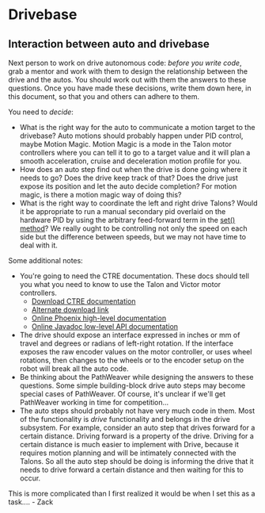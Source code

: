 # Drivebase

## Interaction between auto and drivebase

Next person to work on drive autonomous code: *before you write code*, grab a
mentor and work with them to design the relationship between the drive and the
autos. You should work out with them the answers to these questions. Once you
have made these decisions, write them down here, in this document, so that you
and others can adhere to them.

You need to *decide*:

- What is the right way for the auto to
communicate a motion target to the drivebase?
Auto motions should probably happen under PID control, maybe Motion Magic.
Motion Magic is a mode in the Talon motor controllers where you can tell it
to go to a target value and it will plan a smooth acceleration, cruise and
deceleration motion profile for you. 
- How does an auto step find out when the drive is done going where it
needs to go? Does the drive keep track of that? Does the drive just expose its
position and let the auto decide completion? For motion magic, is there a motion
magic way of doing this?
- What is the right way to coordinate the left and right drive Talons? Would
it be appropriate to run a manual secondary pid overlaid on the hardware PID
by using the arbitrary feed-forward term in the [set() method](http://www.ctr-electronics.com/downloads/api/java/html/interfacecom_1_1ctre_1_1phoenix_1_1motorcontrol_1_1_i_motor_controller.html#ad34ab6c4fc37886a0e62a1dcb44e4645)?
We really ought to be controlling not only the speed on each side but the
difference between speeds, but we may not have time to deal with it.

Some additional notes:

- You're going to need the CTRE documentation.
These docs should tell you what you need to know to use the Talon and Victor
motor controllers.
    * [Download CTRE documentation](https://files.slack.com/files-pri/T1YAPTLL8-FG3UDAL1M/download/ctre_docs.zip)
    * [Alternate download link](https://wildstang.slack.com/archives/C1YB757BL/p1549760786255900)
    * [Online Phoenix high-level documentation](https://phoenix-documentation.readthedocs.io/en/latest/index.html)
    * [Online Javadoc low-level API documentation](http://www.ctr-electronics.com/downloads/api/java/html/annotated.html)
- The drive should expose an interface expressed in inches or mm of travel
and degrees or radians of left-right rotation. If the interface exposes the
raw encoder values on the motor controller, or uses wheel rotations, then
changes to the wheels or to the encoder setup on the robot will break all the
auto code.
- Be thinking about the PathWeaver while designing the answers to these
questions. Some simple building-block drive auto steps may become special
cases of PathWeaver. Of course, it's unclear if we'll get PathWeaver working
in time for competition...
- The auto steps should probably not have very much code in them. Most of the
functionality is *drive* functionality and belongs in the drive subsystem. 
For example, consider an auto step that drives forward for a certain distance.
Driving forward is a property of the drive. Driving for a certain distance is
much easier to implement with Drive, because it requires motion planning and
will be intimately connected with the Talons. So all the auto step should be
doing is informing the drive that it needs to drive forward a certain distance
and then waiting for this to occur.

This is more complicated than I first realized it would be when I set this as
a task.... - Zack
